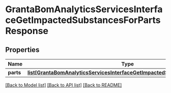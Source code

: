 # GrantaBomAnalyticsServicesInterfaceGetImpactedSubstancesForPartsResponse

## Properties
Name | Type | Description | Notes
------------ | ------------- | ------------- | -------------
**parts** | [**list[GrantaBomAnalyticsServicesInterfaceGetImpactedSubstancesForPartsPart]**](GrantaBomAnalyticsServicesInterfaceGetImpactedSubstancesForPartsPart.md) |  | [optional] 

[[Back to Model list]](../README.md#documentation-for-models) [[Back to API list]](../README.md#documentation-for-api-endpoints) [[Back to README]](../README.md)

